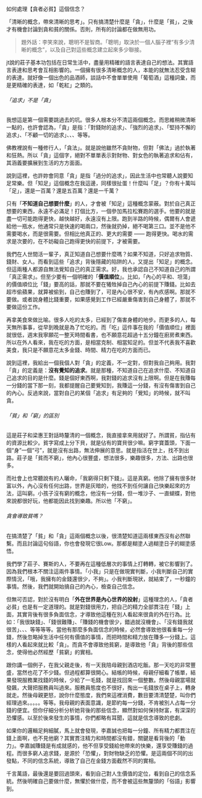 如何處理【貪者必貧】這個信念？



「清晰的概念，帶來清晰的思考」。只有搞清楚什麼是「貪」，什麼是「貧」，之後才有機會討論到貪和貧的關係。否則，所有的討論都在做無用功。

> 題外話：李笑來說，聰明不是智商。「聰明」取決於一個人腦子裡“有多少清晰的概念”，以及自己對這些概念建立起來多少聯接。



jt說的莊子基本功包括在日常生活中，盡量用精確的語言表達自己的想法。其實語言表達和思考會互相影響的。一個擁有很多清晰概念的人，本能的就無法忍受含糊的表達。就好像一個出色的品酒師，談話中不會單單使用「葡萄酒」這種詞彙，而是更精確的表達，如「乾紅」之類的。



###### 「追求」不是「貪」

我想這是第一個需要跳過去的坑。很多人根本分不清這兩個概念。而思維稍微清晰一點的，也許會認為，「貪」是指：「對錢財的追求」、「強烈的追求」、「堅持不懈的追求」、「不顧一切的追求」、、、等等。



佛教裡說有一種修行人，「貪法」。就是說他雖然不貪財物，但對「佛法」過於執著和狂熱。所以「貪」這個字，絕對不單單表示對財物、對女色的執著追求和佔有，其涵義要擴展到生活的方方面面。



說到這裡，也許妳會同意「貪」是指「過分的追求」，因此生活中也常聽人說要知足常樂。但「知足」這個概念在我這邊，同樣很扯蛋！什麼叫「足」？你有十萬叫「足」，還是一百萬？還是五百萬？還是一千萬？



只有「**不知道自己想要什麼**」的人，才會被「知足」這種概念蒙蔽。對於自己真正想要的東西，永遠不必滿足！打個比方，一個參加馬拉松賽跑的選手。他要的就是盡一切可能跑得更快，越快越好，永遠沒有上限。跑到半路的時候，偶爾有人會遞給他一瓶水，他通常只是快速的喝兩口，然後就扔掉，絕不喝第三口。並不是他不需要喝水，而是很需要。但相比他真正的、更大的需要 —— 跑得更快。喝水的需求是次要的，在不妨礙自己跑得更快的前提下，才被需要。



我們在人世間活一輩子，真正知道自己想要什麼嗎？如果不知道，只好追求物質、錢財、女人。而看到這些「追求」背後隱藏的陷阱的人，又提出「知足」的概念。但這兩種人都源自無法覺知自己的真正需求。好，我也承認自己不知道自己的所謂「真正需求」。但至少要有一個明確的「**價值順位**」。比如，「內心的平和、坦蕩」的價值順位比「錢」要高的話，那就不要在犧牲掉自己內心的前提下賺錢。比如去超市偷蘋果，就算被偷到，自己也賺到了，可是內心很不安，有內疚感啊。那就不要做。或者說身體比錢重要，如果感覺到工作已經嚴重傷害到自己身體了，那就不要做這份工作。



再拿美食來做比喻。很多人吃的太多，已經到了傷害身體的地步。而更多的人，每天無所事事，從早到晚就是為了忙吃的。而「吃」這件事在我的「價值順位」裡面就很低，週末我寧願花一整天時間看書，也不願意花超過十五分鐘在廚房煮東西。所以在外人看來，我在吃的方面，是相當克制、相當知足的。但並不代表我不喜歡美食，我只是不願意花太多金錢、時間、精力在吃的方面而已。



說到這裡，我給出一個我個人對「貪」的定義，不一定對，但對我自己夠用。我對「貪」的定義是：**沒有覺知的追求**。就是那種，不知道自己在追求什麼、不知道自己追求的目的是什麼。錢是個好東西啊，我對錢的追求沒有上限啊。但是在我賺每一分錢的當下那一刻，我都提醒自己要覺知到，我賺這一分錢，有沒有傷害到自己的內心。反過來說，當對自己的某個「追求」有足夠的「覺知」的時候，就不叫貪。



###### 「貧」和「窮」的區別

這是莊子和梁惠王對話時釐清的一個概念，我直接拿來用就好了。所謂貧，指佔有的資源比較少。貧字寫成上分下貝，就是佔有的寶貝很少嘛。窮字寶蓋頭，下面一個“身”一個“弓”，就是沒有出路，無法伸展的意思。就是指活在世上，找不到出路。莊子是「貧而不窮」，他內心很豐盛，想法很多，樂趣很多，方法、出路也很多。



而社會上也常聽說有的人曬命，「我窮得只剩下錢」。這是真窮。他除了擁有很多財富以外，內心沒有任何出路，世界是灰暗的，他找不到任何讓自己快樂起來的方法，這叫窮。小孩子沒有窮的概念，他沒有一分錢，但一堆沙子、一直蝴蝶，對他來說都很好玩，他都能因此找到樂趣。所以他「不窮」。



###### 貪會導致貧嗎？

在搞清楚了「貧」和「貪」這兩個概念以後，很清楚知道這兩樣東西沒有必然聯繫。而且討論這句俗語，你也會發現它很Low。那都是糊塗人過糊塗日子的糊塗感悟。



我們學了莊子、賽斯的人，不要再在這種低層次的事情上打轉轉，被它影響到了。因為我們根本不關注這兩件事情。「小我」只是在做現實判斷，小我判斷自己的實際情況，「哦，我擁有的金錢還很少，不夠」。小我判斷現狀，就結束了，一秒鐘的事情。然後，我們就開始搞自己的內心，檢查自己信念。



但無可否認，對於沒有明白「**外在世界是內心世界的投射**」這種理念的人，「貪者必貧」也是有一定道理的。就是對錢很用力，把自己的精力全部貫注在「錢」上面，其實背後有很多負面信念，才導致他這種在別人看起來很貪的外在行為。比如：「我很缺錢」、「錢很難賺」、「賺錢的機會很少，錯過就沒機會」、「沒有錢我就很苦」、、、等等等等。當他有那麼多負面信念的時候，必然會導致他很看重每一分錢，然後忽略掉生活中任何有價值的事情，而把時間和精力放在賺多一分錢上。這樣的人看起來就比較「貪」。而貪不會導致他貧窮，是導致他「貪」背後的那些信念，使得他必然經歷「貧窮」的實相。



跟你講一個例子，在我父親走後，有一天我陪母親到酒店吃飯。那一天吃的非常豐盛，當然也花了不少錢。但過程都算很開心。結帳的時候，母親仔細看了帳單，結果發現服務業找錢的時候，少給了一毛錢，就是找回來一個整數。然後母親當場就發飆，大聲把服務員叫過來。服務員態度也不很好，掏出一毛錢放在桌子上，轉身就走。然後母親更怒，說你什麼態度，我們來這裡消費，數目要清清楚楚，叫你們經理過來。。。。。等等。我母親的表面意識，是節約每一分錢，不肯被別人占每一分錢的便宜。但你仔細分析分析她背後的那些信念，顯然對如何保持財富，有深深的恐懼感。以至於後來發生的事情，你們都略有耳聞，這就是信念導致的悲劇。



如果你的邏輯足夠細膩，馬上就會發現，李嘉誠也把每一分鐘、所有精力都貫注在錢上面啊，也不見他窮？其實貫注精力和時間都沒有錯，關鍵是看背後的「動力」。李嘉誠賺錢是有成就感的，他不但享受錢給他帶來的快樂，還享受賺錢的過程。而很多窮人追求錢，是源於「恐懼」，對財物缺乏的恐懼。是這兩個不同的出發點，不同的信念系統，導致了自己在金錢方面截然不同的實相。



千言萬語，最後還是要回過頭來，看到自己對人生價值的定位，看到自己的信念系統。然後明確自己要做什麼，無懼於做什麼，而不會被這些無釐頭的「俗語」影響到。











